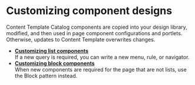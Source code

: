 # Customizing component designs

Content Template Catalog components are copied into your design library, modified, and then used in page component configurations and portlets. Otherwise, updates to Content Template overwrites changes.

-   **[Customizing list components](../ctc/ctc_design_custom_comp_list.md)**  
If a new query is required, you can write a new menu, rule, or navigator.
-   **[Customizing block components](../ctc/ctc_design_custom_comp_block.md)**  
When new components are required for the page that are not lists, use the Block pattern instead.


